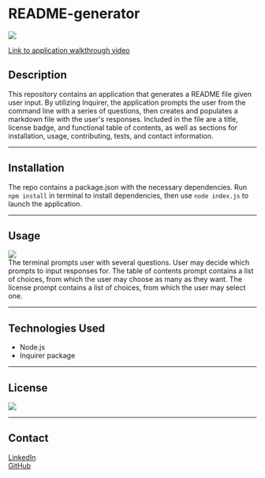 # README-generator
[![](https://img.shields.io/static/v1?label=License&message=MIT&color=<yellow>)](https://opensource.org/licenses/MIT)

[Link to application walkthrough video](https://drive.google.com/file/d/1r95JEXFdsQ1D4x7uZxhFWbNeUCWYBO4O/view)

## Description
This repository contains an application that generates a README file given user input. By utilizing Inquirer, the application prompts the user from the command line with a series of questions, then creates and populates a markdown file with the user's responses. Included in the file are a title, license badge, and functional table of contents, as well as sections for installation, usage, contributing, tests, and contact information.

---

## Installation
The repo contains a package.json with the necessary dependencies. Run ```npm install``` in terminal to install dependencies, then use ```node index.js``` to launch the application.

---

## Usage
![](./images/README-generator-screenshot.gif)  
The terminal prompts user with several questions. User may decide which prompts to input responses for. The table of contents prompt contains a list of choices, from which the user may choose as many as they want. The license prompt contains a list of choices, from which the user may select one.

---

## Technologies Used
- Node.js
- Inquirer package

---

## License
[![](https://img.shields.io/static/v1?label=License&message=MIT&color=<yellow>)](https://opensource.org/licenses/MIT)

---

## Contact
[LinkedIn](https://www.linkedin.com/in/bradley-dilollo/)  
[GitHub](https://github.com/bdilollo)